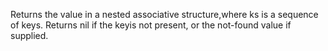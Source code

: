 Returns the value in a nested associative structure,where ks is a sequence of keys. Returns nil if the keyis not present, or the not-found value if supplied.